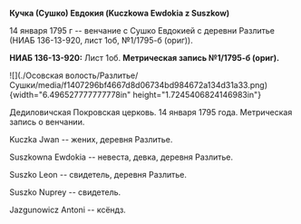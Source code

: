 **Кучка (Сушко) Евдокия (Kuczkowa Ewdokia z Suszkow)**

14 января 1795 г -- венчание с Сушко Евдокией с деревни Разлитье (НИАБ
136-13-920, лист 1об, №1/1795-б (ориг)).

**НИАБ 136-13-920:** Лист 1об. **Метрическая запись №1/1795-б (ориг).**

![](./Осовская волость/Разлитье/Сушки/media/f1407296bf4667d8d06734bd984672a134d31a33.png){width="6.496527777777778in"
height="1.7245406824146983in"}

Дедиловичская Покровская церковь. 14 января 1795 года. Метрическая
запись о венчании.

Kuczka Jwan -- жених, деревня Разлитье.

Suszkowna Ewdokia -- невеста, девка, деревня Разлитье.

Suszko Leon -- свидетель, деревня Разлитье.

Suszko Nuprey -- свидетель.

Jazgunowicz Antoni -- ксёндз.
